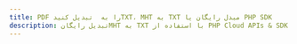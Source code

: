 ---title: PDF را به  تبدیل کنیدTXT، MHT به TXT مبدل رایگان یا PHP SDKdescription: تبدیل رایگانMHT به TXT با استفاده از PHP Cloud APIs & SDK همچنین اسناد PDF را در Cloud ایجاد، ویرایش و رندر کنید.---